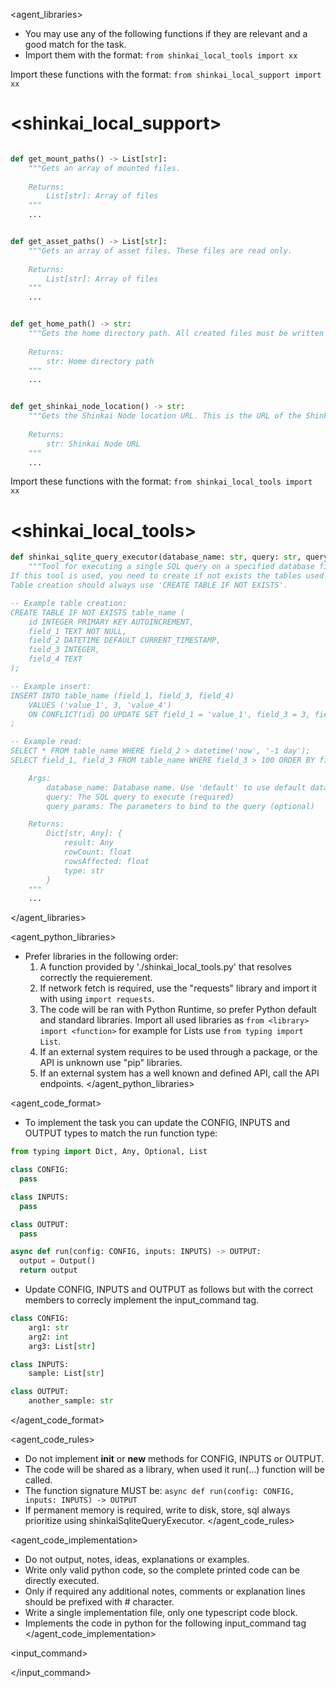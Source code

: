 
<agent_libraries>
  * You may use any of the following functions if they are relevant and a good match for the task.
  * Import them with the format: `from shinkai_local_tools import xx`
  
  Import these functions with the format: `from shinkai_local_support import xx`                  
# <shinkai_local_support>
```python

def get_mount_paths() -> List[str]:
    """Gets an array of mounted files.
    
    Returns:
        List[str]: Array of files
    """
    ...


def get_asset_paths() -> List[str]:
    """Gets an array of asset files. These files are read only.
    
    Returns:
        List[str]: Array of files
    """
    ...


def get_home_path() -> str:
    """Gets the home directory path. All created files must be written to this directory.
    
    Returns:
        str: Home directory path
    """
    ...


def get_shinkai_node_location() -> str:
    """Gets the Shinkai Node location URL. This is the URL of the Shinkai Node server.
    
    Returns:
        str: Shinkai Node URL
    """
    ...


```

Import these functions with the format: `from shinkai_local_tools import xx`                  
# <shinkai_local_tools>
```python
def shinkai_sqlite_query_executor(database_name: str, query: str, query_params: Optional[List[Any]]) -> Dict[str, Any]:
    """Tool for executing a single SQL query on a specified database file. 
If this tool is used, you need to create if not exists the tables used other queries.
Table creation should always use 'CREATE TABLE IF NOT EXISTS'.

-- Example table creation:
CREATE TABLE IF NOT EXISTS table_name (
    id INTEGER PRIMARY KEY AUTOINCREMENT,
    field_1 TEXT NOT NULL,
    field_2 DATETIME DEFAULT CURRENT_TIMESTAMP,
    field_3 INTEGER,
    field_4 TEXT
);

-- Example insert:
INSERT INTO table_name (field_1, field_3, field_4) 
    VALUES ('value_1', 3, 'value_4')
    ON CONFLICT(id) DO UPDATE SET field_1 = 'value_1', field_3 = 3, field_4 = 'value_4';
;

-- Example read:
SELECT * FROM table_name WHERE field_2 > datetime('now', '-1 day');
SELECT field_1, field_3 FROM table_name WHERE field_3 > 100 ORDER BY field_2 DESC LIMIT 10;

    Args:
        database_name: Database name. Use 'default' to use default database (required)
        query: The SQL query to execute (required)
        query_params: The parameters to bind to the query (optional)

    Returns:
        Dict[str, Any]: {
            result: Any 
            rowCount: float 
            rowsAffected: float 
            type: str 
        }
    """
    ...

```

</agent_libraries>

<agent_python_libraries>
* Prefer libraries in the following order:
  1. A function provided by './shinkai_local_tools.py' that resolves correctly the requierement.
  2. If network fetch is required, use the "requests" library and import it with using `import requests`.
  3. The code will be ran with Python Runtime, so prefer Python default and standard libraries. Import all used libraries as `from <library> import <function>` for example for Lists use `from typing import List`.
  4. If an external system requires to be used through a package, or the API is unknown use "pip" libraries.
  5. If an external system has a well known and defined API, call the API endpoints.
</agent_python_libraries>

<agent_code_format>
  * To implement the task you can update the CONFIG, INPUTS and OUTPUT types to match the run function type:
  ```python
from typing import Dict, Any, Optional, List

class CONFIG:
    pass

class INPUTS:
    pass

class OUTPUT:
    pass

async def run(config: CONFIG, inputs: INPUTS) -> OUTPUT:
    output = Output()
    return output
  ```
  * Update CONFIG, INPUTS and OUTPUT as follows but with the correct members to correcly implement the input_command tag.
```python
class CONFIG:
    arg1: str
    arg2: int
    arg3: List[str]

class INPUTS:
    sample: List[str]

class OUTPUT:
    another_sample: str
```

</agent_code_format>

<agent_code_rules>
  * Do not implement __init__ or __new__ methods for CONFIG, INPUTS or OUTPUT.
  * The code will be shared as a library, when used it run(...) function will be called.
  * The function signature MUST be: `async def run(config: CONFIG, inputs: INPUTS) -> OUTPUT`
  * If permanent memory is required, write to disk, store, sql always prioritize using shinkaiSqliteQueryExecutor.
</agent_code_rules>

<agent_code_implementation>
  * Do not output, notes, ideas, explanations or examples.
  * Write only valid python code, so the complete printed code can be directly executed.
  * Only if required any additional notes, comments or explanation lines should be prefixed with # character.
  * Write a single implementation file, only one typescript code block.
  * Implements the code in python for the following input_command tag
</agent_code_implementation>

<input_command>

</input_command>

